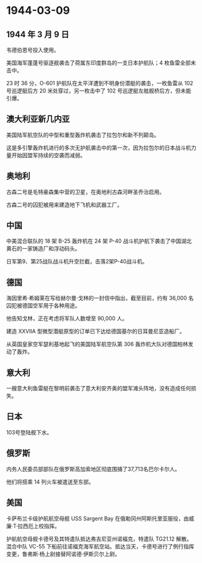 # 1944-03-09

## 1944 年 3 月 9 日

韦德伯恩号投入使用。

美国海军蓬蓬号驱逐舰袭击了荷属东印度群岛的一支日本护航队；4
枚鱼雷全部未击中。

23 时 36 分，O-601 护航队在太平洋遭到不明身份潜艇的袭击，一枚鱼雷从 102
号巡逻艇后方 20 米处穿过，另一枚击中了 102
号巡逻艇左舷舰桥后方，但未能引爆。

## 澳大利亚新几内亚

美国陆军航空队的中型和重型轰炸机袭击了拉包尔和新不列颠岛。

这是多引擎轰炸机进行的多次无护航袭击中的第一次，因为拉包尔的日本战斗机力量开始因盟军持续的空袭而减弱。

## 奥地利

古森二号是毛特豪森集中营的卫星，在奥地利古森河畔圣乔治启用。

古森二号的囚犯被用来建造地下飞机和武器工厂。

## 中国

中美混合联队的 18 架 B-25 轰炸机在 24 架 P-40
战斗机护航下袭击了中国湖北黄石的一家铸造厂和浮动码头。

日军第9、第25战队战斗机升空拦截，击落2架P-40战斗机。

## 德国

海因里希·希姆莱在写给赫尔曼·戈林的一封信中指出，截至目前，约有 36,000
名囚犯被德国空军用于各种用途。

他告知戈林，正在考虑将军队人数增至 90,000 人。

建造 XXVIIA 型微型潜艇原型的订单已下达给德国基尔的日耳曼尼亚造船厂。

从英国皇家空军瑟利基地起飞的美国陆军航空队第 306
轰炸机大队对德国柏林发动了轰炸。

## 意大利

一艘意大利鱼雷艇在黎明前袭击了意大利安齐奥的盟军滩头阵地，没有造成任何损失。

## 日本

103号登陆舰下水。

## 俄罗斯

内务人民委员部部队在俄罗斯高加索地区彻底围捕了37,713名巴尔卡尔人。

他们将搭乘 14 列火车被遣送至东部。

## 美国

卡萨布兰卡级护航航空母舰 USS Sargent Bay
在俄勒冈州阿斯托里亚服役，由威廉·T·拉西厄上校指挥。

护航航空母舰卡德号及其特遣队抵达弗吉尼亚州诺福克，特遣队 TG21.12
解散。混合中队 VC-55
下船前往诺福克海军航空站。抵达当天，卡德号进行了例行指挥变更，鲁弗斯·杨上尉接替阿诺德·伊斯贝尔上尉。

